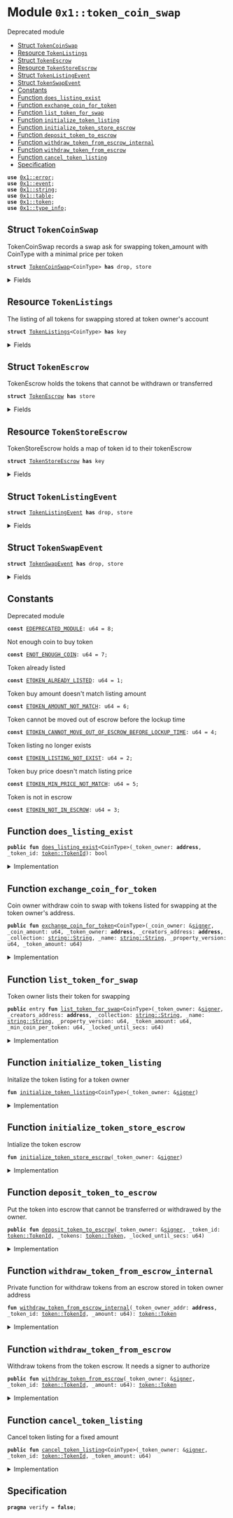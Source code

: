 
<a id="0x1_token_coin_swap"></a>

# Module `0x1::token_coin_swap`

Deprecated module


-  [Struct `TokenCoinSwap`](#0x1_token_coin_swap_TokenCoinSwap)
-  [Resource `TokenListings`](#0x1_token_coin_swap_TokenListings)
-  [Struct `TokenEscrow`](#0x1_token_coin_swap_TokenEscrow)
-  [Resource `TokenStoreEscrow`](#0x1_token_coin_swap_TokenStoreEscrow)
-  [Struct `TokenListingEvent`](#0x1_token_coin_swap_TokenListingEvent)
-  [Struct `TokenSwapEvent`](#0x1_token_coin_swap_TokenSwapEvent)
-  [Constants](#@Constants_0)
-  [Function `does_listing_exist`](#0x1_token_coin_swap_does_listing_exist)
-  [Function `exchange_coin_for_token`](#0x1_token_coin_swap_exchange_coin_for_token)
-  [Function `list_token_for_swap`](#0x1_token_coin_swap_list_token_for_swap)
-  [Function `initialize_token_listing`](#0x1_token_coin_swap_initialize_token_listing)
-  [Function `initialize_token_store_escrow`](#0x1_token_coin_swap_initialize_token_store_escrow)
-  [Function `deposit_token_to_escrow`](#0x1_token_coin_swap_deposit_token_to_escrow)
-  [Function `withdraw_token_from_escrow_internal`](#0x1_token_coin_swap_withdraw_token_from_escrow_internal)
-  [Function `withdraw_token_from_escrow`](#0x1_token_coin_swap_withdraw_token_from_escrow)
-  [Function `cancel_token_listing`](#0x1_token_coin_swap_cancel_token_listing)
-  [Specification](#@Specification_1)


<pre><code><b>use</b> <a href="../../move-stdlib/doc/error.md#0x1_error">0x1::error</a>;
<b>use</b> <a href="../../starcoin-framework/doc/event.md#0x1_event">0x1::event</a>;
<b>use</b> <a href="../../move-stdlib/doc/string.md#0x1_string">0x1::string</a>;
<b>use</b> <a href="../../starcoin-framework/../starcoin-stdlib/doc/table.md#0x1_table">0x1::table</a>;
<b>use</b> <a href="token.md#0x1_token">0x1::token</a>;
<b>use</b> <a href="../../starcoin-framework/../starcoin-stdlib/doc/type_info.md#0x1_type_info">0x1::type_info</a>;
</code></pre>



<a id="0x1_token_coin_swap_TokenCoinSwap"></a>

## Struct `TokenCoinSwap`

TokenCoinSwap records a swap ask for swapping token_amount with CoinType with a minimal price per token


<pre><code><b>struct</b> <a href="token_coin_swap.md#0x1_token_coin_swap_TokenCoinSwap">TokenCoinSwap</a>&lt;CoinType&gt; <b>has</b> drop, store
</code></pre>



<details>
<summary>Fields</summary>


<dl>
<dt>
<code>token_amount: u64</code>
</dt>
<dd>

</dd>
<dt>
<code>min_price_per_token: u64</code>
</dt>
<dd>

</dd>
</dl>


</details>

<a id="0x1_token_coin_swap_TokenListings"></a>

## Resource `TokenListings`

The listing of all tokens for swapping stored at token owner's account


<pre><code><b>struct</b> <a href="token_coin_swap.md#0x1_token_coin_swap_TokenListings">TokenListings</a>&lt;CoinType&gt; <b>has</b> key
</code></pre>



<details>
<summary>Fields</summary>


<dl>
<dt>
<code>listings: <a href="../../starcoin-framework/../starcoin-stdlib/doc/table.md#0x1_table_Table">table::Table</a>&lt;<a href="token.md#0x1_token_TokenId">token::TokenId</a>, <a href="token_coin_swap.md#0x1_token_coin_swap_TokenCoinSwap">token_coin_swap::TokenCoinSwap</a>&lt;CoinType&gt;&gt;</code>
</dt>
<dd>

</dd>
<dt>
<code>listing_events: <a href="../../starcoin-framework/doc/event.md#0x1_event_EventHandle">event::EventHandle</a>&lt;<a href="token_coin_swap.md#0x1_token_coin_swap_TokenListingEvent">token_coin_swap::TokenListingEvent</a>&gt;</code>
</dt>
<dd>

</dd>
<dt>
<code>swap_events: <a href="../../starcoin-framework/doc/event.md#0x1_event_EventHandle">event::EventHandle</a>&lt;<a href="token_coin_swap.md#0x1_token_coin_swap_TokenSwapEvent">token_coin_swap::TokenSwapEvent</a>&gt;</code>
</dt>
<dd>

</dd>
</dl>


</details>

<a id="0x1_token_coin_swap_TokenEscrow"></a>

## Struct `TokenEscrow`

TokenEscrow holds the tokens that cannot be withdrawn or transferred


<pre><code><b>struct</b> <a href="token_coin_swap.md#0x1_token_coin_swap_TokenEscrow">TokenEscrow</a> <b>has</b> store
</code></pre>



<details>
<summary>Fields</summary>


<dl>
<dt>
<code><a href="token.md#0x1_token">token</a>: <a href="token.md#0x1_token_Token">token::Token</a></code>
</dt>
<dd>

</dd>
<dt>
<code>locked_until_secs: u64</code>
</dt>
<dd>

</dd>
</dl>


</details>

<a id="0x1_token_coin_swap_TokenStoreEscrow"></a>

## Resource `TokenStoreEscrow`

TokenStoreEscrow holds a map of token id to their tokenEscrow


<pre><code><b>struct</b> <a href="token_coin_swap.md#0x1_token_coin_swap_TokenStoreEscrow">TokenStoreEscrow</a> <b>has</b> key
</code></pre>



<details>
<summary>Fields</summary>


<dl>
<dt>
<code>token_escrows: <a href="../../starcoin-framework/../starcoin-stdlib/doc/table.md#0x1_table_Table">table::Table</a>&lt;<a href="token.md#0x1_token_TokenId">token::TokenId</a>, <a href="token_coin_swap.md#0x1_token_coin_swap_TokenEscrow">token_coin_swap::TokenEscrow</a>&gt;</code>
</dt>
<dd>

</dd>
</dl>


</details>

<a id="0x1_token_coin_swap_TokenListingEvent"></a>

## Struct `TokenListingEvent`



<pre><code><b>struct</b> <a href="token_coin_swap.md#0x1_token_coin_swap_TokenListingEvent">TokenListingEvent</a> <b>has</b> drop, store
</code></pre>



<details>
<summary>Fields</summary>


<dl>
<dt>
<code>token_id: <a href="token.md#0x1_token_TokenId">token::TokenId</a></code>
</dt>
<dd>

</dd>
<dt>
<code>amount: u64</code>
</dt>
<dd>

</dd>
<dt>
<code>min_price: u64</code>
</dt>
<dd>

</dd>
<dt>
<code>locked_until_secs: u64</code>
</dt>
<dd>

</dd>
<dt>
<code>coin_type_info: <a href="../../starcoin-framework/../starcoin-stdlib/doc/type_info.md#0x1_type_info_TypeInfo">type_info::TypeInfo</a></code>
</dt>
<dd>

</dd>
</dl>


</details>

<a id="0x1_token_coin_swap_TokenSwapEvent"></a>

## Struct `TokenSwapEvent`



<pre><code><b>struct</b> <a href="token_coin_swap.md#0x1_token_coin_swap_TokenSwapEvent">TokenSwapEvent</a> <b>has</b> drop, store
</code></pre>



<details>
<summary>Fields</summary>


<dl>
<dt>
<code>token_id: <a href="token.md#0x1_token_TokenId">token::TokenId</a></code>
</dt>
<dd>

</dd>
<dt>
<code>token_buyer: <b>address</b></code>
</dt>
<dd>

</dd>
<dt>
<code>token_amount: u64</code>
</dt>
<dd>

</dd>
<dt>
<code>coin_amount: u64</code>
</dt>
<dd>

</dd>
<dt>
<code>coin_type_info: <a href="../../starcoin-framework/../starcoin-stdlib/doc/type_info.md#0x1_type_info_TypeInfo">type_info::TypeInfo</a></code>
</dt>
<dd>

</dd>
</dl>


</details>

<a id="@Constants_0"></a>

## Constants


<a id="0x1_token_coin_swap_EDEPRECATED_MODULE"></a>

Deprecated module


<pre><code><b>const</b> <a href="token_coin_swap.md#0x1_token_coin_swap_EDEPRECATED_MODULE">EDEPRECATED_MODULE</a>: u64 = 8;
</code></pre>



<a id="0x1_token_coin_swap_ENOT_ENOUGH_COIN"></a>

Not enough coin to buy token


<pre><code><b>const</b> <a href="token_coin_swap.md#0x1_token_coin_swap_ENOT_ENOUGH_COIN">ENOT_ENOUGH_COIN</a>: u64 = 7;
</code></pre>



<a id="0x1_token_coin_swap_ETOKEN_ALREADY_LISTED"></a>

Token already listed


<pre><code><b>const</b> <a href="token_coin_swap.md#0x1_token_coin_swap_ETOKEN_ALREADY_LISTED">ETOKEN_ALREADY_LISTED</a>: u64 = 1;
</code></pre>



<a id="0x1_token_coin_swap_ETOKEN_AMOUNT_NOT_MATCH"></a>

Token buy amount doesn't match listing amount


<pre><code><b>const</b> <a href="token_coin_swap.md#0x1_token_coin_swap_ETOKEN_AMOUNT_NOT_MATCH">ETOKEN_AMOUNT_NOT_MATCH</a>: u64 = 6;
</code></pre>



<a id="0x1_token_coin_swap_ETOKEN_CANNOT_MOVE_OUT_OF_ESCROW_BEFORE_LOCKUP_TIME"></a>

Token cannot be moved out of escrow before the lockup time


<pre><code><b>const</b> <a href="token_coin_swap.md#0x1_token_coin_swap_ETOKEN_CANNOT_MOVE_OUT_OF_ESCROW_BEFORE_LOCKUP_TIME">ETOKEN_CANNOT_MOVE_OUT_OF_ESCROW_BEFORE_LOCKUP_TIME</a>: u64 = 4;
</code></pre>



<a id="0x1_token_coin_swap_ETOKEN_LISTING_NOT_EXIST"></a>

Token listing no longer exists


<pre><code><b>const</b> <a href="token_coin_swap.md#0x1_token_coin_swap_ETOKEN_LISTING_NOT_EXIST">ETOKEN_LISTING_NOT_EXIST</a>: u64 = 2;
</code></pre>



<a id="0x1_token_coin_swap_ETOKEN_MIN_PRICE_NOT_MATCH"></a>

Token buy price doesn't match listing price


<pre><code><b>const</b> <a href="token_coin_swap.md#0x1_token_coin_swap_ETOKEN_MIN_PRICE_NOT_MATCH">ETOKEN_MIN_PRICE_NOT_MATCH</a>: u64 = 5;
</code></pre>



<a id="0x1_token_coin_swap_ETOKEN_NOT_IN_ESCROW"></a>

Token is not in escrow


<pre><code><b>const</b> <a href="token_coin_swap.md#0x1_token_coin_swap_ETOKEN_NOT_IN_ESCROW">ETOKEN_NOT_IN_ESCROW</a>: u64 = 3;
</code></pre>



<a id="0x1_token_coin_swap_does_listing_exist"></a>

## Function `does_listing_exist`



<pre><code><b>public</b> <b>fun</b> <a href="token_coin_swap.md#0x1_token_coin_swap_does_listing_exist">does_listing_exist</a>&lt;CoinType&gt;(_token_owner: <b>address</b>, _token_id: <a href="token.md#0x1_token_TokenId">token::TokenId</a>): bool
</code></pre>



<details>
<summary>Implementation</summary>


<pre><code><b>public</b> <b>fun</b> <a href="token_coin_swap.md#0x1_token_coin_swap_does_listing_exist">does_listing_exist</a>&lt;CoinType&gt;(
    _token_owner: <b>address</b>,
    _token_id: TokenId
): bool {
    <b>abort</b> <a href="../../move-stdlib/doc/error.md#0x1_error_invalid_argument">error::invalid_argument</a>(<a href="token_coin_swap.md#0x1_token_coin_swap_EDEPRECATED_MODULE">EDEPRECATED_MODULE</a>)
}
</code></pre>



</details>

<a id="0x1_token_coin_swap_exchange_coin_for_token"></a>

## Function `exchange_coin_for_token`

Coin owner withdraw coin to swap with tokens listed for swapping at the token owner's address.


<pre><code><b>public</b> <b>fun</b> <a href="token_coin_swap.md#0x1_token_coin_swap_exchange_coin_for_token">exchange_coin_for_token</a>&lt;CoinType&gt;(_coin_owner: &<a href="../../move-stdlib/doc/signer.md#0x1_signer">signer</a>, _coin_amount: u64, _token_owner: <b>address</b>, _creators_address: <b>address</b>, _collection: <a href="../../move-stdlib/doc/string.md#0x1_string_String">string::String</a>, _name: <a href="../../move-stdlib/doc/string.md#0x1_string_String">string::String</a>, _property_version: u64, _token_amount: u64)
</code></pre>



<details>
<summary>Implementation</summary>


<pre><code><b>public</b> <b>fun</b> <a href="token_coin_swap.md#0x1_token_coin_swap_exchange_coin_for_token">exchange_coin_for_token</a>&lt;CoinType&gt;(
    _coin_owner: &<a href="../../move-stdlib/doc/signer.md#0x1_signer">signer</a>,
    _coin_amount: u64,
    _token_owner: <b>address</b>,
    _creators_address: <b>address</b>,
    _collection: String,
    _name: String,
    _property_version: u64,
    _token_amount: u64,
) {
    <b>abort</b> <a href="../../move-stdlib/doc/error.md#0x1_error_invalid_argument">error::invalid_argument</a>(<a href="token_coin_swap.md#0x1_token_coin_swap_EDEPRECATED_MODULE">EDEPRECATED_MODULE</a>)
}
</code></pre>



</details>

<a id="0x1_token_coin_swap_list_token_for_swap"></a>

## Function `list_token_for_swap`

Token owner lists their token for swapping


<pre><code><b>public</b> entry <b>fun</b> <a href="token_coin_swap.md#0x1_token_coin_swap_list_token_for_swap">list_token_for_swap</a>&lt;CoinType&gt;(_token_owner: &<a href="../../move-stdlib/doc/signer.md#0x1_signer">signer</a>, _creators_address: <b>address</b>, _collection: <a href="../../move-stdlib/doc/string.md#0x1_string_String">string::String</a>, _name: <a href="../../move-stdlib/doc/string.md#0x1_string_String">string::String</a>, _property_version: u64, _token_amount: u64, _min_coin_per_token: u64, _locked_until_secs: u64)
</code></pre>



<details>
<summary>Implementation</summary>


<pre><code><b>public</b> entry <b>fun</b> <a href="token_coin_swap.md#0x1_token_coin_swap_list_token_for_swap">list_token_for_swap</a>&lt;CoinType&gt;(
    _token_owner: &<a href="../../move-stdlib/doc/signer.md#0x1_signer">signer</a>,
    _creators_address: <b>address</b>,
    _collection: String,
    _name: String,
    _property_version: u64,
    _token_amount: u64,
    _min_coin_per_token: u64,
    _locked_until_secs: u64
) {
    <b>abort</b> <a href="../../move-stdlib/doc/error.md#0x1_error_invalid_argument">error::invalid_argument</a>(<a href="token_coin_swap.md#0x1_token_coin_swap_EDEPRECATED_MODULE">EDEPRECATED_MODULE</a>)
}
</code></pre>



</details>

<a id="0x1_token_coin_swap_initialize_token_listing"></a>

## Function `initialize_token_listing`

Initalize the token listing for a token owner


<pre><code><b>fun</b> <a href="token_coin_swap.md#0x1_token_coin_swap_initialize_token_listing">initialize_token_listing</a>&lt;CoinType&gt;(_token_owner: &<a href="../../move-stdlib/doc/signer.md#0x1_signer">signer</a>)
</code></pre>



<details>
<summary>Implementation</summary>


<pre><code><b>fun</b> <a href="token_coin_swap.md#0x1_token_coin_swap_initialize_token_listing">initialize_token_listing</a>&lt;CoinType&gt;(_token_owner: &<a href="../../move-stdlib/doc/signer.md#0x1_signer">signer</a>) {
    <b>abort</b> <a href="../../move-stdlib/doc/error.md#0x1_error_invalid_argument">error::invalid_argument</a>(<a href="token_coin_swap.md#0x1_token_coin_swap_EDEPRECATED_MODULE">EDEPRECATED_MODULE</a>)
}
</code></pre>



</details>

<a id="0x1_token_coin_swap_initialize_token_store_escrow"></a>

## Function `initialize_token_store_escrow`

Intialize the token escrow


<pre><code><b>fun</b> <a href="token_coin_swap.md#0x1_token_coin_swap_initialize_token_store_escrow">initialize_token_store_escrow</a>(_token_owner: &<a href="../../move-stdlib/doc/signer.md#0x1_signer">signer</a>)
</code></pre>



<details>
<summary>Implementation</summary>


<pre><code><b>fun</b> <a href="token_coin_swap.md#0x1_token_coin_swap_initialize_token_store_escrow">initialize_token_store_escrow</a>(_token_owner: &<a href="../../move-stdlib/doc/signer.md#0x1_signer">signer</a>) {
    <b>abort</b> <a href="../../move-stdlib/doc/error.md#0x1_error_invalid_argument">error::invalid_argument</a>(<a href="token_coin_swap.md#0x1_token_coin_swap_EDEPRECATED_MODULE">EDEPRECATED_MODULE</a>)
}
</code></pre>



</details>

<a id="0x1_token_coin_swap_deposit_token_to_escrow"></a>

## Function `deposit_token_to_escrow`

Put the token into escrow that cannot be transferred or withdrawed by the owner.


<pre><code><b>public</b> <b>fun</b> <a href="token_coin_swap.md#0x1_token_coin_swap_deposit_token_to_escrow">deposit_token_to_escrow</a>(_token_owner: &<a href="../../move-stdlib/doc/signer.md#0x1_signer">signer</a>, _token_id: <a href="token.md#0x1_token_TokenId">token::TokenId</a>, _tokens: <a href="token.md#0x1_token_Token">token::Token</a>, _locked_until_secs: u64)
</code></pre>



<details>
<summary>Implementation</summary>


<pre><code><b>public</b> <b>fun</b> <a href="token_coin_swap.md#0x1_token_coin_swap_deposit_token_to_escrow">deposit_token_to_escrow</a>(
    _token_owner: &<a href="../../move-stdlib/doc/signer.md#0x1_signer">signer</a>,
    _token_id: TokenId,
    _tokens: Token,
    _locked_until_secs: u64
) {
    <b>abort</b> <a href="../../move-stdlib/doc/error.md#0x1_error_invalid_argument">error::invalid_argument</a>(<a href="token_coin_swap.md#0x1_token_coin_swap_EDEPRECATED_MODULE">EDEPRECATED_MODULE</a>)
}
</code></pre>



</details>

<a id="0x1_token_coin_swap_withdraw_token_from_escrow_internal"></a>

## Function `withdraw_token_from_escrow_internal`

Private function for withdraw tokens from an escrow stored in token owner address


<pre><code><b>fun</b> <a href="token_coin_swap.md#0x1_token_coin_swap_withdraw_token_from_escrow_internal">withdraw_token_from_escrow_internal</a>(_token_owner_addr: <b>address</b>, _token_id: <a href="token.md#0x1_token_TokenId">token::TokenId</a>, _amount: u64): <a href="token.md#0x1_token_Token">token::Token</a>
</code></pre>



<details>
<summary>Implementation</summary>


<pre><code><b>fun</b> <a href="token_coin_swap.md#0x1_token_coin_swap_withdraw_token_from_escrow_internal">withdraw_token_from_escrow_internal</a>(
    _token_owner_addr: <b>address</b>,
    _token_id: TokenId,
    _amount: u64
): Token {
    <b>abort</b> <a href="../../move-stdlib/doc/error.md#0x1_error_invalid_argument">error::invalid_argument</a>(<a href="token_coin_swap.md#0x1_token_coin_swap_EDEPRECATED_MODULE">EDEPRECATED_MODULE</a>)
}
</code></pre>



</details>

<a id="0x1_token_coin_swap_withdraw_token_from_escrow"></a>

## Function `withdraw_token_from_escrow`

Withdraw tokens from the token escrow. It needs a signer to authorize


<pre><code><b>public</b> <b>fun</b> <a href="token_coin_swap.md#0x1_token_coin_swap_withdraw_token_from_escrow">withdraw_token_from_escrow</a>(_token_owner: &<a href="../../move-stdlib/doc/signer.md#0x1_signer">signer</a>, _token_id: <a href="token.md#0x1_token_TokenId">token::TokenId</a>, _amount: u64): <a href="token.md#0x1_token_Token">token::Token</a>
</code></pre>



<details>
<summary>Implementation</summary>


<pre><code><b>public</b> <b>fun</b> <a href="token_coin_swap.md#0x1_token_coin_swap_withdraw_token_from_escrow">withdraw_token_from_escrow</a>(
    _token_owner: &<a href="../../move-stdlib/doc/signer.md#0x1_signer">signer</a>,
    _token_id: TokenId,
    _amount: u64
): Token {
    <b>abort</b> <a href="../../move-stdlib/doc/error.md#0x1_error_invalid_argument">error::invalid_argument</a>(<a href="token_coin_swap.md#0x1_token_coin_swap_EDEPRECATED_MODULE">EDEPRECATED_MODULE</a>)
}
</code></pre>



</details>

<a id="0x1_token_coin_swap_cancel_token_listing"></a>

## Function `cancel_token_listing`

Cancel token listing for a fixed amount


<pre><code><b>public</b> <b>fun</b> <a href="token_coin_swap.md#0x1_token_coin_swap_cancel_token_listing">cancel_token_listing</a>&lt;CoinType&gt;(_token_owner: &<a href="../../move-stdlib/doc/signer.md#0x1_signer">signer</a>, _token_id: <a href="token.md#0x1_token_TokenId">token::TokenId</a>, _token_amount: u64)
</code></pre>



<details>
<summary>Implementation</summary>


<pre><code><b>public</b> <b>fun</b> <a href="token_coin_swap.md#0x1_token_coin_swap_cancel_token_listing">cancel_token_listing</a>&lt;CoinType&gt;(
    _token_owner: &<a href="../../move-stdlib/doc/signer.md#0x1_signer">signer</a>,
    _token_id: TokenId,
    _token_amount: u64,
) {
    <b>abort</b> <a href="../../move-stdlib/doc/error.md#0x1_error_invalid_argument">error::invalid_argument</a>(<a href="token_coin_swap.md#0x1_token_coin_swap_EDEPRECATED_MODULE">EDEPRECATED_MODULE</a>)
}
</code></pre>



</details>

<a id="@Specification_1"></a>

## Specification



<pre><code><b>pragma</b> verify = <b>false</b>;
</code></pre>


[move-book]: https://starcoin.dev/move/book/SUMMARY
